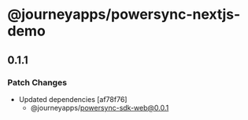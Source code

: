 # @journeyapps/powersync-nextjs-demo

## 0.1.1

### Patch Changes

- Updated dependencies [af78f76]
  - @journeyapps/powersync-sdk-web@0.0.1
